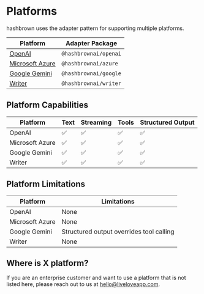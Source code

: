 # Platforms

hashbrown uses the adapter pattern for supporting multiple platforms.

| Platform                                        | Adapter Package       |
| ----------------------------------------------- | --------------------- |
| [OpenAI](/docs/angular/platform/openai)         | `@hashbrownai/openai` |
| [Microsoft Azure](/docs/angular/platform/azure) | `@hashbrownai/azure`  |
| [Google Gemini](/docs/angular/platform/google)  | `@hashbrownai/google` |
| [Writer](/docs/angular/platform/writer)         | `@hashbrownai/writer` |

## Platform Capabilities

| Platform        | Text | Streaming | Tools | Structured Output |
| --------------- | ---- | --------- | ----- | ----------------- |
| OpenAI          | ✅   | ✅        | ✅    | ✅                |
| Microsoft Azure | ✅   | ✅        | ✅    | ✅                |
| Google Gemini   | ✅   | ✅        | ✅    | ✅                |
| Writer          | ✅   | ✅        | ✅    | ✅                |

## Platform Limitations

| Platform        | Limitations                              |
| --------------- | ---------------------------------------- |
| OpenAI          | None                                     |
| Microsoft Azure | None                                     |
| Google Gemini   | Structured output overrides tool calling |
| Writer          | None                                     |

## Where is X platform?

If you are an enterprise customer and want to use a platform that is not listed here, please reach out to us at [hello@liveloveapp.com](mailto:hello@liveloveapp.com).
